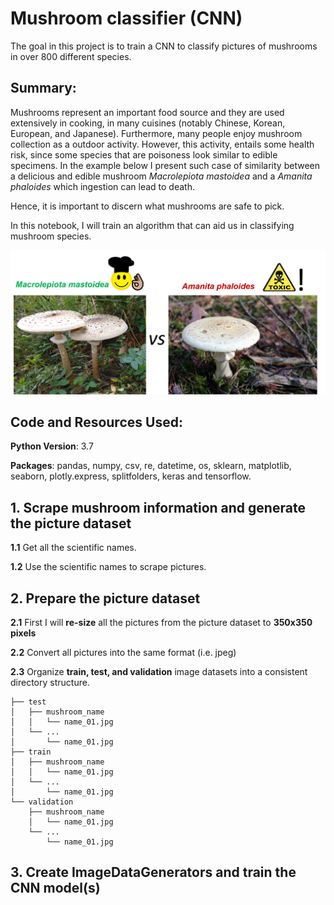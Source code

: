 # Mushroom classifier (CNN)

The goal in this project is to train a CNN to classify pictures of mushrooms in over 800 different species.

## Summary:

Mushrooms represent an important food source and they are used extensively in cooking, in many cuisines (notably Chinese, Korean, European, and Japanese). Furthermore, many people enjoy mushroom collection as a outdoor activity. However, this activity, entails some health risk, since some species that are poisoness look similar to edible specimens. In the example below I present such case of similarity between a delicious and edible mushroom *Macrolepiota mastoidea* and a *Amanita phaloides* which ingestion can lead to death.

Hence, it is important to discern what mushrooms are safe to pick.

In this notebook, I will train an algorithm that can aid us in classifying mushroom species.

<img src="figures/edible_vs_toxic.png" width="600"/> 

## Code and Resources Used:

**Python Version**: 3.7

**Packages**: pandas, numpy, csv, re, datetime, os, sklearn, matplotlib, seaborn, plotly.express, splitfolders, keras and tensorflow.

## 1. Scrape mushroom information and generate the picture dataset

**1.1** Get all the scientific names. 

**1.2** Use the scientific names to scrape pictures.

## 2. Prepare the picture dataset

**2.1**  First I will **re-size** all the pictures from the picture dataset to **350x350 pixels** 

**2.2** Convert all pictures into the same format (i.e. jpeg)

**2.3** Organize **train, test, and validation** image datasets into a consistent directory structure.

    ├── test
    │   ├── mushroom_name
    │   │   └── name_01.jpg
    │   └── ...
    │       └── name_01.jpg
    ├── train
    │   ├── mushroom_name
    │   │   └── name_01.jpg
    │   └── ...
    │       └── name_01.jpg
    └── validation
        ├── mushroom_name
        │   └── name_01.jpg
        └── ...
            └── name_01.jpg
            
## 3. Create ImageDataGenerators and train the CNN model(s)


